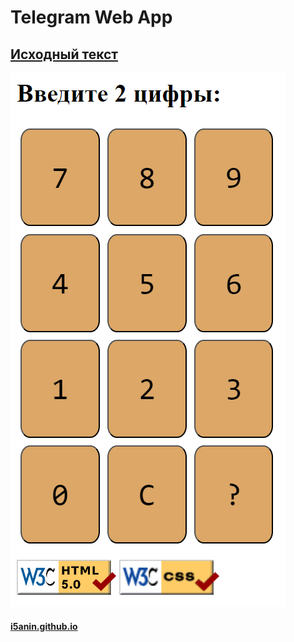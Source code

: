 # Telegram Web App

## [Исходный текст](https://i5anin.github.io/index.html)

<img src="Снимок.PNG" >

#### [i5anin.github.io](https://i5anin.github.io/)
